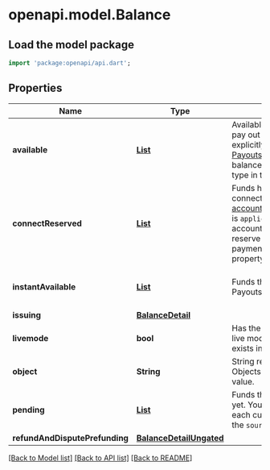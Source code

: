 # openapi.model.Balance

## Load the model package
```dart
import 'package:openapi/api.dart';
```

## Properties
Name | Type | Description | Notes
------------ | ------------- | ------------- | -------------
**available** | [**List<BalanceAmount>**](BalanceAmount.md) | Available funds that you can transfer or pay out automatically by Stripe or explicitly through the [Transfers API](https://stripe.com/docs/api#transfers) or [Payouts API](https://stripe.com/docs/api#payouts). You can find the available balance for each currency and payment type in the `source_types` property. | [default to const []]
**connectReserved** | [**List<BalanceAmount>**](BalanceAmount.md) | Funds held due to negative balances on connected accounts where [account.controller.requirement_collection](/api/accounts/object#account_object-controller-requirement_collection) is `application`, which includes Custom accounts. You can find the connect reserve balance for each currency and payment type in the `source_types` property. | [optional] [default to const []]
**instantAvailable** | [**List<BalanceAmountNet>**](BalanceAmountNet.md) | Funds that you can pay out using Instant Payouts. | [optional] [default to const []]
**issuing** | [**BalanceDetail**](BalanceDetail.md) |  | [optional] 
**livemode** | **bool** | Has the value `true` if the object exists in live mode or the value `false` if the object exists in test mode. | 
**object** | **String** | String representing the object's type. Objects of the same type share the same value. | 
**pending** | [**List<BalanceAmount>**](BalanceAmount.md) | Funds that aren't available in the balance yet. You can find the pending balance for each currency and each payment type in the `source_types` property. | [default to const []]
**refundAndDisputePrefunding** | [**BalanceDetailUngated**](BalanceDetailUngated.md) |  | [optional] 

[[Back to Model list]](../README.md#documentation-for-models) [[Back to API list]](../README.md#documentation-for-api-endpoints) [[Back to README]](../README.md)


